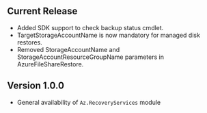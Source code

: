 <!--
    Please leave this section at the top of the change log.

    Changes for the current release should go under the section titled "Current Release", and should adhere to the following format:

    ## Current Release
    * Overview of change #1
        - Additional information about change #1
    * Overview of change #2
        - Additional information about change #2
        - Additional information about change #2
    * Overview of change #3
    * Overview of change #4
        - Additional information about change #4

    ## YYYY.MM.DD - Version X.Y.Z (Previous Release)
    * Overview of change #1
        - Additional information about change #1
-->
## Current Release
* Added SDK support to check backup status cmdlet.
* TargetStorageAccountName is now mandatory for managed disk restores.
* Removed StorageAccountName and StorageAccountResourceGroupName parameters in AzureFileShareRestore.

## Version 1.0.0
* General availability of `Az.RecoveryServices` module
